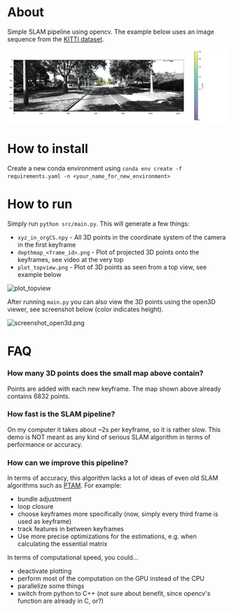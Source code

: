 # About

Simple SLAM pipeline using opencv. The example below uses an image sequence from the [KITTI dataset](http://www.cvlibs.net/datasets/kitti/raw_data.php).

![Video of images including estimated 3D points](output.gif)



# How to install
Create a new conda environment using
`conda env create -f requirements.yaml -n <your_name_for_new_environment>`

# How to run
Simply run `python src/main.py`. This will generate a few things:

- `xyz_in_orgCS.npy` - All 3D points in the coordinate system of the camera in the first keyframe 
- `depthmap_<frame_id>.png` - Plot of projected 3D points onto the keyframes, see video at the very top
- `plot_topview.png` - Plot of 3D points as seen from a top view, see example below

<img alt='plot_topview' src='output/plot_topview.png' height=300>




After running `main.py` you can also view the 3D points using the open3D viewer, see screenshot below (color indicates height).

<img src='output/screenshot_open3d.png' alt='screenshot_open3d.png' height=300>



# FAQ

### How many 3D points does the small map above contain?

Points are added with each new keyframe. The map shown above already contains 6832 points.

### How fast is the SLAM pipeline?

On my computer it takes about ~2s per keyframe, so it is rather slow. This demo is NOT meant as any kind of serious SLAM algorithm in terms of performance or accuracy. 

### How can we improve this pipeline?

In terms of accuracy, this algorithm lacks a lot of ideas of even old SLAM algorithms such as [PTAM](http://www.robots.ox.ac.uk/~gk/PTAM/). For example:

- bundle adjustment
- loop closure
- choose keyframes more specifically (now, simply every third frame is used as keyframe)
- track features in between keyframes
- Use more precise optimizations for the estimations, e.g. when calculating the essential matrix



In terms of computational speed, you could...

- deactivate plotting
- perform most of the computation on the GPU instead of the CPU
- parallelize some things
- switch from python to C++ (not sure about benefit, since opencv's function are already in C, or?)